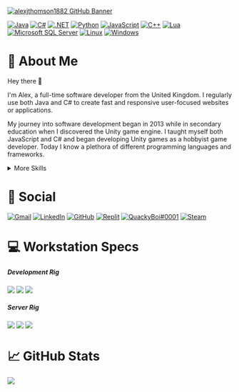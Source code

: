 [![alexjthomson1882 GitHub Banner](./Assets/Banner.png)](https://github.com/alexjthomson1882)

[![Java](https://img.shields.io/badge/Java-ED8B00?style=for-the-badge&logo=java&logoColor=white)](https://www.java.com) <!-- java -->
[![C#](https://img.shields.io/badge/C%23-239120?style=for-the-badge&logo=c-sharp&logoColor=white)](https://docs.microsoft.com/en-us/dotnet/csharp/) <!-- csharp -->
[![.NET](https://img.shields.io/badge/.NET-5C2D91?style=for-the-badge&logo=.net&logoColor=white)](https://dotnet.microsoft.com/) <!-- dotnet -->
[![Python](https://img.shields.io/badge/Python-3776AB?style=for-the-badge&logo=python&logoColor=white)](https://www.python.org/) <!-- python -->
[![JavaScript](https://img.shields.io/badge/JavaScript-F7DF1E?style=for-the-badge&logo=javascript&logoColor=black)](https://www.javascript.com/) <!-- javascript -->
[![C++](https://img.shields.io/badge/C%2B%2B-00599C?style=for-the-badge&logo=c%2B%2B&logoColor=white)](https://www.cplusplus.com/) <!-- cpp -->
[![Lua](https://img.shields.io/badge/Lua-2C2D72?style=for-the-badge&logo=lua&logoColor=white)](https://www.lua.org/) <!-- lua -->
[![Microsoft SQL Server](https://img.shields.io/badge/MS_SQL-CC2927?style=for-the-badge&logo=microsoft-sql-server&logoColor=white)](https://www.microsoft.com/en-gb/sql-server/sql-server-2019) <!-- MSSQL -->
[![Linux](https://img.shields.io/badge/Linux-FCC624?style=for-the-badge&logo=linux&logoColor=black)](https://wiki.archlinux.org/title/installation_guide) <!-- linux -->
[![Windows](https://img.shields.io/badge/Windows-0078D6?style=for-the-badge&logo=windows&logoColor=white)](https://www.microsoft.com/en-us/windows/) <!-- windows -->

# :loudspeaker: About Me

Hey there :wave:

I'm Alex, a full-time software developer from the United Kingdom. I regularly use both Java and C# to create fast and responsive user-focused websites or applications.

My journey into software development began in 2013 while in secondary education when I discovered the Unity game engine. I taught myself both JavaScript and C# and began developing Unity games as a hobbyist game developer. Today I know a plethora of different programming languages and frameworks.

<details>
<summary>More Skills</summary>
<br>

<!-- web development -->
![HTML5](https://img.shields.io/badge/HTML5-E34F26?style=flat&logo=html5&logoColor=white) <!-- html5 -->
![CSS3](https://img.shields.io/badge/CSS3-1572B6?style=flat&logo=css3&logoColor=white) <!-- css3 -->
![PHP](https://img.shields.io/badge/PHP-777BB4?style=flat&logo=php&logoColor=white) <!-- php -->
![ReactJS](https://img.shields.io/badge/React-20232A?style=flat&logo=react&logoColor=61DAFB) <!-- react -->
![AngularJS](https://img.shields.io/badge/Angular-DD0031?style=flat&logo=angular&logoColor=white) <!-- angular -->
![Bootstrap](https://img.shields.io/badge/Bootstrap-563D7C?style=flat&logo=bootstrap&logoColor=white) <!-- bootstrap -->
![jQuery](https://img.shields.io/badge/jQuery-0769AD?style=flat&logo=jquery&logoColor=white) <!-- jquery -->
![Amazon Web Services](https://img.shields.io/badge/AWS-232F3E?style=flat&logo=amazon-aws&logoColor=white) <!-- AWS -->
<br>

<!-- ide -->
[![Visual Studio](https://img.shields.io/badge/Visual_Studio-5C2D91?style=flat&logo=visual%20studio&logoColor=white)]() <!-- vs -->
[![Visual Studio Code](https://img.shields.io/badge/Visual_Studio_Code-0078D4?style=flat&logo=visual%20studio%20code&logoColor=white)]() <!-- vscode -->
[![Eclipse](https://img.shields.io/badge/Eclipse-2C2255?style=flat&logo=eclipse&logoColor=white)]() <!-- eclipse -->
[![Atom](https://img.shields.io/badge/Atom-66595C?style=flat&logo=Atom&logoColor=white)]() <!-- atom -->
[![Notepad++](https://img.shields.io/badge/Notepad++-90E59A.svg?style=flat&logo=notepad%2B%2B&logoColor=black)]() <!-- notepad pp -->
[![Arduino IDE](https://img.shields.io/badge/Arduino_IDE-00979D?style=flat&logo=arduino&logoColor=white)]() <!-- arduino -->
[![PyCharm](https://img.shields.io/badge/PyCharm-000000.svg?&style=flat&logo=PyCharm&logoColor=white)]() <!-- pycharm -->
[![Vim](https://img.shields.io/badge/VIM-%2311AB00.svg?&style=flat&logo=vim&logoColor=white)]() <!-- vim -->
<br>

<!-- operating systems -->
[![Arch Linux](https://img.shields.io/badge/Arch_Linux-1793D1?style=flat&logo=arch-linux&logoColor=white)](https://wiki.archlinux.org/title/installation_guide) <!-- arch -->
[![Ubuntu](https://img.shields.io/badge/Ubuntu-E95420?style=flat&logo=ubuntu&logoColor=white)](https://ubuntu.com/) <!-- ubuntu -->
[![Raspberry Pi](https://img.shields.io/badge/Raspberry%20Pi-A22846?style=flat&logo=Raspberry%20Pi&logoColor=white)](https://www.raspberrypi.com/) <!-- rpi -->
[![Arduino](https://img.shields.io/badge/Arduino-00979D?style=flat&logo=Arduino&logoColor=white)](https://www.arduino.cc/) <!-- arduino -->
<br>

<!-- game development -->
[![Unity](https://img.shields.io/badge/Unity-000000?style=flat&logo=unity&logoColor=white)](https://unity.com/) <!-- unity -->
[![Audacity](https://img.shields.io/badge/Audacity-0000CC?style=flat&logo=audacity&logoColor=white)](https://www.audacityteam.org/) <!-- audacity -->
[![Adobe Photoshop](https://img.shields.io/badge/Photoshop-31A8FF?style=flat&logo=Adobe%20Photoshop&logoColor=black)](https://www.adobe.com/uk/products/photoshop) <!-- photoshop -->
[![Blender](https://img.shields.io/badge/Blender-%23F5792A.svg?style=flat&logo=blender&logoColor=white)](https://www.blender.org/) <!-- blender -->
<br>

<!-- misc -->
[![Git](https://img.shields.io/badge/GIT-E44C30?style=flat&logo=git&logoColor=white)](https://git-scm.com/book/en/v2/Getting-Started-Installing-Git) <!-- git -->
[![GNU Bash](https://img.shields.io/badge/GNU%20Bash-4EAA25?style=flat&logo=GNU%20Bash&logoColor=white)]() <!-- bash -->
[![TMux](https://img.shields.io/badge/tmux-1BB91F?style=flat&logo=tmux&logoColor=white)]() <!-- tmux -->
[![Microsoft Excel](https://img.shields.io/badge/Excel-217346?style=flat&logo=microsoft-excel&logoColor=white)](https://www.microsoft.com/en-us/microsoft-365/excel) <!-- excel -->
[![Microsoft Word](https://img.shields.io/badge/Word-2B579A?style=flat&logo=microsoft-word&logoColor=white)](https://www.microsoft.com/en-us/microsoft-365/word) <!-- word -->
[![Microsoft Sharepoint](https://img.shields.io/badge/SharePoint-0078D4?style=flat&logo=microsoft-sharepoint&logoColor=white)]() <!-- sharepoint -->
[![Microsoft Office](https://img.shields.io/badge/Office-D83B01?style=flat&logo=microsoft-office&logoColor=white)](https://www.microsoft.com/en-us/microsoft-365) <!-- office -->
[![Google Sheets](https://img.shields.io/badge/Google%20Sheets-34A853?style=flat&logo=google-sheets&logoColor=white)](https://www.google.co.uk/sheets/about/) <!-- google sheets -->

</details>

# :pushpin: Social
[![Gmail](https://img.shields.io/badge/Gmail-D14836?style=for-the-badge&logo=gmail&logoColor=white)](alexjthomson1882@gmail.com) <!-- gmail -->
[![LinkedIn](https://img.shields.io/badge/LinkedIn-0077B5?style=for-the-badge&logo=linkedin&logoColor=white)]() <!-- linked in -->
[![GitHub](https://img.shields.io/badge/GitHub-000000?style=for-the-badge&logo=github&logoColor=white)](https://github.com/alexjthomson1882) <!-- github -->
[![Replit](https://img.shields.io/badge/replit-667881?style=for-the-badge&logo=replit&logoColor=white)](https://replit.com/@alexjthomson1882) <!-- replit -->
[![QuackyBoi#0001](https://img.shields.io/badge/Discord-7289DA?style=for-the-badge&logo=discord&logoColor=white)](https://discord.gg) <!-- discord -->
[![Steam](https://img.shields.io/badge/Steam-000000?style=for-the-badge&logo=steam&logoColor=white)](https://steamcommunity.com/id/quacky_boi/) <!-- steam -->

# :computer: Workstation Specs
##### Development Rig
[![](https://img.shields.io/badge/Windows_11-0078D6?style=for-the-badge&logo=windows&logoColor=white)](https://www.microsoft.com/en-us/windows/windows-11) <!-- windows 11 -->
![](https://img.shields.io/badge/RYZEN_5_3600-ED1C24?style=for-the-badge&logo=amd&logoColor=white) <!-- cpu -->
![](https://img.shields.io/badge/RTX2060S-76B900?style=for-the-badge&logo=nvidia&logoColor=white) <!-- gpu -->
<br>
##### Server Rig
[![](https://img.shields.io/badge/Arch_Linux-1793D1?style=for-the-badge&logo=arch-linux&logoColor=white)](https://wiki.archlinux.org/title/installation_guide) <!-- arch linux -->
![](https://img.shields.io/badge/RYZEN_9_5900X-ED1C24?style=for-the-badge&logo=amd&logoColor=white) <!-- cpu -->
![](https://img.shields.io/badge/RTX2080-76B900?style=for-the-badge&logo=nvidia&logoColor=white) <!-- gpu -->

# :chart_with_upwards_trend: GitHub Stats
![](https://github-readme-stats.vercel.app/api/top-langs/?username=alexjthomson1882&theme=blue-green)
